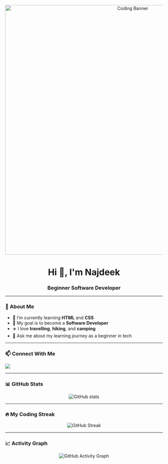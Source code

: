<!-- Banner -->
<p align="center">
  <img src="https://media.giphy.com/media/qgQUggAC3Pfv687qPC/giphy.gif" width="800" alt="Coding Banner">
</p>

<h1 align="center">Hi 👋, I'm Najdeek</h1>
<h3 align="center">Beginner Software Developer </h3>

---

### 🚀 About Me
- 🌱 I’m currently learning **HTML** and **CSS**  
- 🎯 My goal is to become a **Software Developer**  
- ✈️ I love **travelling**, **hiking**, and **camping**  
- 💬 Ask me about my learning journey as a beginner in tech  

---

### 📫 Connect With Me
<p>
  <a href="https://www.linkedin.com/in/YOUR-LINK-HERE" target="_blank">
    <img src="https://img.shields.io/badge/LinkedIn-0077B5?style=for-the-badge&logo=linkedin&logoColor=white"/>
  </a>
</p>

---

### 📊 GitHub Stats
<p align="center">
  <img src="https://github-readme-stats.vercel.app/api?username=najdeek554&show_icons=true&theme=tokyonight
" alt="GitHub stats" />
</p>

---

### 🔥 My Coding Streak
<p align="center">
  <img src="https://github-readme-activity-graph.vercel.app/graph?username=najdeek554&theme=tokyo-night
" alt="GitHub Streak" />
</p>

---

### 📈 Activity Graph
<p align="center">
  <img src="https://github-readme-activity-graph.vercel.app/graph?username=najdeek554&theme=tokyo-night&hide_border=true" alt="GitHub Activity Graph" />
</p>


